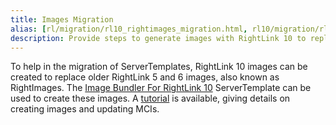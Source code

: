 ```yaml
---
title: Images Migration
alias: [rl/migration/rl10_rightimages_migration.html, rl10/migration/rl10_rightimages_migration.html]
description: Provide steps to generate images with RightLink 10 to replace older RightLink images.
---
```


To help in the migration of ServerTemplates, RightLink 10 images can be created to replace older RightLink 5 and 6 images, also known as RightImages. The [Image Bundler For RightLink 10](/st/rl10/image-bundler/index.html) ServerTemplate can be used to create these images. A [tutorial](/st/rl10/image-bundler/tutorial.html) is available, giving details on creating images and updating MCIs.
